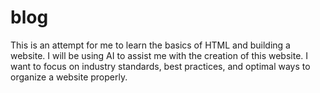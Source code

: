 # blog
This is an attempt for me to learn the basics of HTML and building a website. I will be using AI to assist me with the creation of this website. I want to focus on industry standards, best practices, and optimal ways to organize a website properly. 
